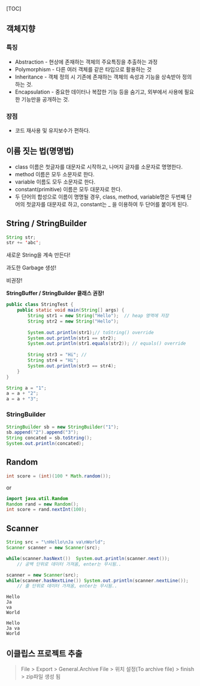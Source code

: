 [TOC]

## 객체지향 

### 특징 

- Abstraction - 현상에 존재하는 객체의 주요특징을 추출하는 과정
- Polymorphism - 다른 여러 객체를 같은 타입으로 활용하는 것
- Inheritance - 객체 정의 시 기존에 존재하는 객체의 속성과 기능을 상속받아 정의하는 것.
- Encapsulation - 중요한 데이터나 복잡한 기능 등을 숨기고, 외부에서 사용에 필요한 기능만을 공개하는 것.

### 장점

- 코드 재사용 및 유지보수가 편하다.



## 이름 짓는 법(명명법)

- class 이름은 첫글자를 대문자로 시작하고, 나머지 글자를 소문자로 명명한다.
- method 이름은 모두 소문자로 한다.
- variable 이름도 모두 소문자로 한다.
- constant(primitive) 이름은 모두 대문자로 한다.
- 두 단어의 합성으로 이름이 명명될 경우, class, method, variable명은 두번째 단어의 첫글자를 대문자로 하고,  constant는 _ 을 이용하여 두 단어를 붙이게 된다.

 

## String / StringBuilder

```java
String str;
str += 'abc';
```

새로운 String을 계속 만든다!

과도한 Garbage 생성!

비권장!

**StringBuffer / StringBuilder 클래스 권장!**

```java
public class StringTest {
	public static void main(String[] args) {
		String str1 = new String("Hello");	// heap 영역에 저장
		String str2 = new String("Hello");
		
		System.out.println(str1);// toString() override
		System.out.println(str1 == str2);
		System.out.println(str1.equals(str2)); // equals() override
		
		String str3 = "Hi";	//
		String str4 = "Hi";
		System.out.println(str3 == str4);
	}
}
```

```java
String a = "1";
a = a + "2";
a = a + "3";
```

### StringBuilder

```java
StringBuilder sb = new StringBuilder("1");
sb.append("2").append("3");
String concated = sb.toString();
System.out.println(concated);
```

## Random

```java
int score = (int)(100 * Math.random());
```

or

```java
import java.util.Random
Random rand = new Random();
int score = rand.nextInt(100);

```



## Scanner

```java
String src = "\nHello\nJa va\nWorld";
Scanner scanner = new Scanner(src);

while(scanner.hasNext())  System.out.println(scanner.next());
    // 공백 단위로 데이터 가져옴, enter는 무시됨..

scanner = new Scanner(src);
while(scanner.hasNextLine()) System.out.println(scanner.nextLine());
    // 줄 단위로 데이터 가져옴, enter는 무시됨..
```

```
Hello
Ja
va
World

Hello
Ja va
World
```



## 이클립스 프로젝트 추출

> File > Export > General.Archive File > 위치 설정(To archive file) > finish > zip파일 생성 됨